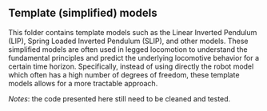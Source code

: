 ## Template (simplified) models

This folder contains template models such as the Linear Inverted Pendulum (LIP), Spring Loaded Inverted Pendulum (SLIP), and other models.
These simplified models are often used in legged locomotion to understand the fundamental principles and predict the underlying locomotive behavior for a certain time horizon. Specifically, instead of using directly the robot model which often has a high number of degrees of freedom, these template models allows for a more tractable approach.

*Notes*: the code presented here still need to be cleaned and tested.
